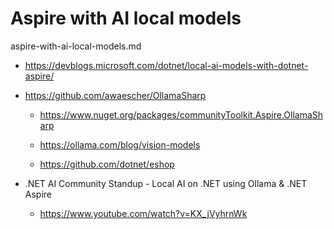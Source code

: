 # Aspire with AI local models

aspire-with-ai-local-models.md

*   https://devblogs.microsoft.com/dotnet/local-ai-models-with-dotnet-aspire/

*   https://github.com/awaescher/OllamaSharp

    *   https://www.nuget.org/packages/communityToolkit.Aspire.OllamaSharp

    *   https://ollama.com/blog/vision-models

    *   https://github.com/dotnet/eshop

*   .NET AI Community Standup - Local AI on .NET using Ollama & .NET Aspire

    *   https://www.youtube.com/watch?v=KX_jVyhrnWk

    